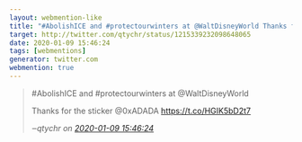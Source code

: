 ```yaml
---
layout: webmention-like
title: "#AbolishICE and #protectourwinters at @WaltDisneyWorld Thanks for the sticker @0xADADA https://t.co/HGIK5bD2t7"
target: http://twitter.com/qtychr/status/1215339232098648065
date: 2020-01-09 15:46:24
tags: [webmentions]
generator: twitter.com
webmention: true
---
```




<blockquote class="external-citation">
  <p>
    #AbolishICE and #protectourwinters at @WaltDisneyWorld 

Thanks for the sticker @0xADADA https://t.co/HGIK5bD2t7
  </p>
  <cite>‒<span class="p-author p-name">qtychr</span>
    on
    <a href="http://twitter.com/qtychr/status/1215339232098648065" rel="external nofollow" target="_blank">2020-01-09 15:46:24</a>
  </cite>
</blockquote>



